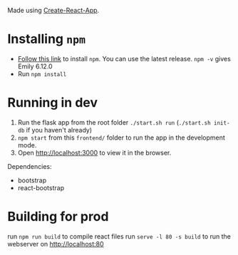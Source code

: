 Made using [Create-React-App](https://github.com/facebook/create-react-app).

# Installing `npm`

* [Follow this link](https://tecadmin.net/install-latest-nodejs-npm-on-ubuntu/) to install `npm`. You can use the latest release. `npm -v` gives Emily 6.12.0
* Run `npm install`

# Running in dev
1. Run the flask app from the root folder `./start.sh run` (`./start.sh init-db` if you haven't already)
2. `npm start` from this `frontend/` folder to run the app in the development mode.
3. Open [http://localhost:3000](http://localhost:3000) to view it in the browser.

Dependencies:
- bootstrap
- react-bootstrap

# Building for prod 

run `npm run build` to compile react files
run `serve -l 80 -s build` to run the webserver on [http://localhost:80](http://localhost:80) 
